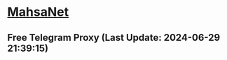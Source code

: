 
# [MahsaNet](https://t.me/mahsa_net)
## Free Telegram Proxy (Last Update: 2024-06-29 21:39:15)

    